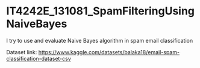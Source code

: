 # IT4242E_131081_SpamFilteringUsingNaiveBayes
I try to use and evaluate Naive Bayes algorithm in spam email classification

Dataset link: https://www.kaggle.com/datasets/balaka18/email-spam-classification-dataset-csv
